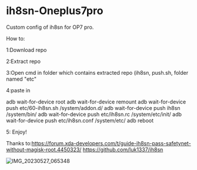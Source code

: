 # ih8sn-Oneplus7pro
Custom config of ih8sn for OP7 pro.

How to:

1:Download repo

2:Extract repo

3:Open cmd in folder which contains extracted repo (ih8sn, push.sh, folder named "etc"

4:paste in 

adb wait-for-device root 
adb wait-for-device remount
adb wait-for-device push etc/60-ih8sn.sh /system/addon.d/
adb wait-for-device push ih8sn /system/bin/
adb wait-for-device push etc/ih8sn.rc /system/etc/init/
adb wait-for-device push etc/ih8sn.conf /system/etc/
adb reboot

5: Enjoy!




Thanks to:https://forum.xda-developers.com/t/guide-ih8sn-pass-safetynet-without-magisk-root.4450323/
          https://github.com/luk1337/ih8sn


![IMG_20230527_065348](https://github.com/N3kowarriorCZenchilada/ih8sn-Oneplus7pro/assets/118403968/8f083b8a-fd2a-45c9-8378-7bad03d7b61c)

